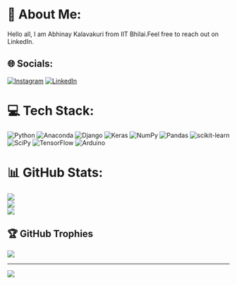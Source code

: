 # 💫 About Me:
Hello all, I am Abhinay Kalavakuri from IIT Bhilai.Feel free to reach out on LinkedIn.<br>


## 🌐 Socials:
[![Instagram](https://img.shields.io/badge/Instagram-%23E4405F.svg?logo=Instagram&logoColor=white)](https://instagram.com/abhinay_kalavakuri1289) [![LinkedIn](https://img.shields.io/badge/LinkedIn-%230077B5.svg?logo=linkedin&logoColor=white)](https://linkedin.com/in/kalavakuri-abhinay-1a9b8a241) 

# 💻 Tech Stack:
![Python](https://img.shields.io/badge/python-3670A0?style=for-the-badge&logo=python&logoColor=ffdd54) ![Anaconda](https://img.shields.io/badge/Anaconda-%2344A833.svg?style=for-the-badge&logo=anaconda&logoColor=white) ![Django](https://img.shields.io/badge/django-%23092E20.svg?style=for-the-badge&logo=django&logoColor=white) ![Keras](https://img.shields.io/badge/Keras-%23D00000.svg?style=for-the-badge&logo=Keras&logoColor=white) ![NumPy](https://img.shields.io/badge/numpy-%23013243.svg?style=for-the-badge&logo=numpy&logoColor=white) ![Pandas](https://img.shields.io/badge/pandas-%23150458.svg?style=for-the-badge&logo=pandas&logoColor=white) ![scikit-learn](https://img.shields.io/badge/scikit--learn-%23F7931E.svg?style=for-the-badge&logo=scikit-learn&logoColor=white) ![SciPy](https://img.shields.io/badge/SciPy-%230C55A5.svg?style=for-the-badge&logo=scipy&logoColor=%white) ![TensorFlow](https://img.shields.io/badge/TensorFlow-%23FF6F00.svg?style=for-the-badge&logo=TensorFlow&logoColor=white) ![Arduino](https://img.shields.io/badge/-Arduino-00979D?style=for-the-badge&logo=Arduino&logoColor=white)
# 📊 GitHub Stats:
![](https://github-readme-stats.vercel.app/api?username=abhinay12890&theme=dark&hide_border=false&include_all_commits=true&count_private=true)<br/>
![](https://github-readme-streak-stats.herokuapp.com/?user=abhinay12890&theme=dark&hide_border=false)<br/>
![](https://github-readme-stats.vercel.app/api/top-langs/?username=abhinay12890&theme=dark&hide_border=false&include_all_commits=true&count_private=true&layout=compact)

## 🏆 GitHub Trophies
![](https://github-profile-trophy.vercel.app/?username=abhinay12890&theme=radical&no-frame=false&no-bg=true&margin-w=4)

---
[![](https://visitcount.itsvg.in/api?id=abhinay12890&icon=0&color=0)](https://visitcount.itsvg.in)

<!-- Proudly created with GPRM ( https://gprm.itsvg.in ) -->
